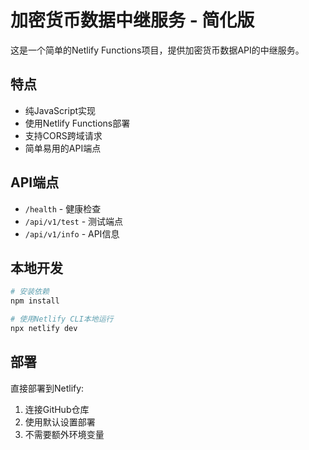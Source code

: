 # 加密货币数据中继服务 - 简化版

这是一个简单的Netlify Functions项目，提供加密货币数据API的中继服务。

## 特点

- 纯JavaScript实现
- 使用Netlify Functions部署
- 支持CORS跨域请求
- 简单易用的API端点

## API端点

- `/health` - 健康检查
- `/api/v1/test` - 测试端点
- `/api/v1/info` - API信息

## 本地开发

```bash
# 安装依赖
npm install

# 使用Netlify CLI本地运行
npx netlify dev
```

## 部署

直接部署到Netlify:

1. 连接GitHub仓库
2. 使用默认设置部署
3. 不需要额外环境变量 